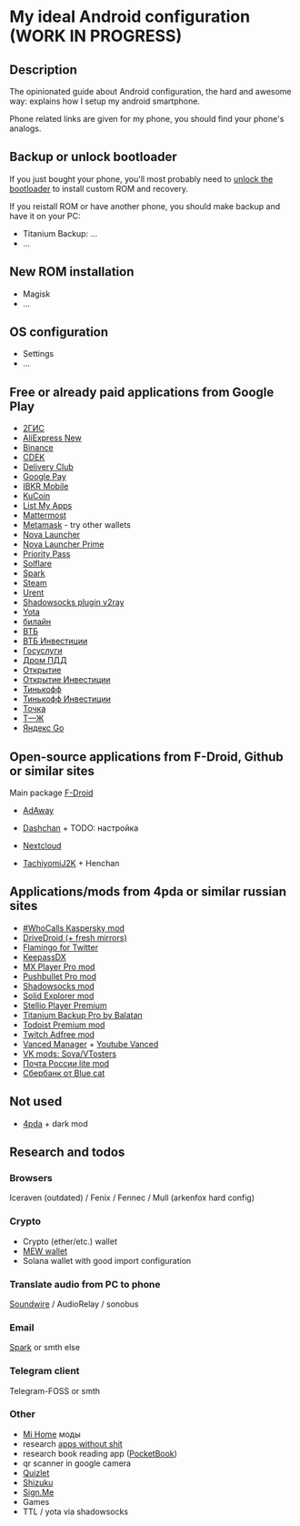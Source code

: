 # My ideal Android configuration (WORK IN PROGRESS)

## Description

The opinionated guide about Android configuration, the hard and awesome way:
explains how I setup my android smartphone.

Phone related links are given for my phone, you should find your phone's
analogs.

## Backup or unlock bootloader

If you just bought your phone, you'll most probably need to
[unlock the bootloader](https://4pda.to/forum/index.php?showtopic=721838&st=14360#entry63359408)
to install custom ROM and recovery.

If you reistall ROM or have another phone, you should make backup and have it
on your PC:

* Titanium Backup: ...
* ...

## New ROM installation

* Magisk
* ...

## OS configuration

* Settings
* ...

## Free or already paid applications from Google Play

* [2ГИС](https://play.google.com/store/apps/details?id=ru.dublgis.dgismobile)
* [AliExpress New](https://play.google.com/store/apps/details?id=ru.aliexpress.buyer)
* [Binance](https://play.google.com/store/apps/details?id=com.binance.dev)
* [CDEK](https://play.google.com/store/apps/details?id=com.logistic.sdek)
* [Delivery Club](https://play.google.com/store/apps/details?id=com.deliveryclub)
* [Google Pay](https://play.google.com/store/apps/details?id=com.google.android.apps.walletnfcrel)
* [IBKR Mobile](https://play.google.com/store/apps/details?id=atws.app)
* [KuCoin](https://play.google.com/store/apps/details?id=com.kubi.kucoin)
* [List My Apps](https://play.google.com/store/apps/details?id=de.onyxbits.listmyapps)
* [Mattermost](https://play.google.com/store/apps/details?id=com.mattermost.rn)
* [Metamask](https://play.google.com/store/apps/details?id=io.metamask) - try
other wallets
* [Nova Launcher](https://play.google.com/store/apps/details?id=com.teslacoilsw.launcher)
* [Nova Launcher Prime](https://play.google.com/store/apps/details?id=com.teslacoilsw.launcher.prime)
* [Priority Pass](https://play.google.com/store/apps/details?id=com.prioritypass3)
* [Solflare](https://play.google.com/store/apps/details?id=com.solflare.mobile)
* [Spark](https://play.google.com/store/apps/details?id=com.readdle.spark)
* [Steam](https://play.google.com/store/apps/details?id=com.valvesoftware.android.steam.community)
* [Urent](https://play.google.com/store/apps/details?id=ru.urentbike.app)
* [Shadowsocks plugin v2ray](https://play.google.com/store/apps/details?id=com.github.shadowsocks.plugin.v2ray)
* [Yota](https://play.google.com/store/apps/details?id=ru.yota.android)
* [билайн](https://play.google.com/store/apps/details?id=ru.beeline.services)
* [ВТБ](https://play.google.com/store/apps/details?id=ru.vtb24.mobilebanking.android)
* [ВТБ Инвестиции](https://play.google.com/store/apps/details?id=ru.vtb.invest)
* [Госуслуги](https://play.google.com/store/apps/details?id=ru.rostel)
* [Дром ПДД](https://play.google.com/store/apps/details?id=ru.drom.pdd.android.app)
* [Открытие](https://play.google.com/store/apps/details?id=com.openbank)
* [Открытие Инвестиции](https://play.google.com/store/apps/details?id=ru.openbroker.app)
* [Тинькофф](https://play.google.com/store/apps/details?id=com.idamob.tinkoff.android)
* [Тинькофф Инвестиции](https://play.google.com/store/apps/details?id=ru.tinkoff.investing)
* [Точка](https://play.google.com/store/apps/details?id=ru.zhuck.webapp)
* [Т—Ж](https://play.google.com/store/apps/details?id=com.tjuraniaapp)
* [Яндекс Go](https://play.google.com/store/apps/details?id=ru.yandex.taxi)

## Open-source applications from F-Droid, Github or similar sites

Main package [F-Droid](https://f-droid.org/repository/browse/?fdid=org.fdroid.fdroid)

* [AdAway](https://f-droid.org/repository/browse/?fdid=org.adaway)
* [Dashchan](https://f-droid.org/en/packages/com.mishiranu.dashchan/) + TODO: настройка
* [Nextcloud](https://f-droid.org/packages/com.nextcloud.client/)

* [TachiyomiJ2K](https://github.com/Jays2Kings/tachiyomiJ2K) + Henchan

## Applications/mods from 4pda or similar russian sites

* [#WhoCalls Kaspersky mod](https://4pda.to/forum/index.php?showtopic=962141)
* [DriveDroid (+ fresh mirrors)](https://4pda.to/forum/index.php?showtopic=405264)
* [Flamingo for Twitter](https://4pda.to/forum/index.php?showtopic=750208)
* [KeepassDX](https://4pda.to/forum/index.php?showtopic=956751)
* [MX Player Pro mod](https://4pda.to/forum/index.php?showtopic=253883)
* [Pushbullet Pro mod](https://4pda.to/forum/index.php?showtopic=444653)
* [Shadowsocks mod](https://4pda.to/forum/index.php?showtopic=744431)
* [Solid Explorer mod](https://4pda.to/forum/index.php?showtopic=325553)
* [Stellio Player Premium](https://pdalife.ru/stellio-player-android-a33518.html)
* [Titanium Backup Pro by Balatan](https://4pda.to/forum/index.php?showtopic=152562)
* [Todoist Premium mod](https://4pda.to/forum/index.php?showtopic=445134)
* [Twitch Adfree mod](https://4pda.to/forum/index.php?showtopic=320321)
* [Vanced Manager](https://4pda.to/forum/index.php?showtopic=997981) +
[Youtube Vanced](https://4pda.to/forum/index.php?showtopic=916464)
* [VK mods: Sova/VTosters](https://4pda.to/forum/index.php?showtopic=246233)
* [Почта России lite mod](https://4pda.to/forum/index.php?showtopic=527578)
* [Сбербанк от Blue cat](https://4pda.to/forum/index.php?showtopic=413213)

## Not used

* [4pda](https://play.google.com/store/apps/details?id=ru.fourpda.client) + dark
mod

## Research and todos

### Browsers

Iceraven (outdated) / Fenix / Fennec / Mull (arkenfox hard config)

### Crypto

* Crypto (ether/etc.) wallet
* [MEW wallet](https://play.google.com/store/apps/details?id=com.myetherwallet.mewwallet)
* Solana wallet with good import configuration

### Translate audio from PC to phone

[Soundwire](https://4pda.to/forum/index.php?showtopic=456143) / AudioRelay / sonobus

### Email

[Spark](https://play.google.com/store/apps/details?id=com.readdle.spark) or smth else

### Telegram client

Telegram-FOSS or smth

### Other

* [Mi Home](https://play.google.com/store/apps/details?id=com.xiaomi.smarthome) моды
* research [apps without shit](https://4pda.to/forum/index.php?showtopic=1005108&st=220)
* research book reading app ([PocketBook](https://play.google.com/store/apps/details?id=com.obreey.reader))
* qr scanner in google camera
* [Quizlet](https://play.google.com/store/apps/details?id=com.quizlet.quizletandroid)
* [Shizuku](https://play.google.com/store/apps/details?id=moe.shizuku.privileged.api)
* [Sign.Me](https://play.google.com/store/apps/details?id=me.sign)
* Games
* TTL / yota via shadowsocks
